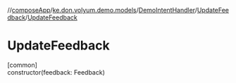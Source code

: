 //[composeApp](../../../../index.md)/[ke.don.volyum.demo.models](../../index.md)/[DemoIntentHandler](../index.md)/[UpdateFeedback](index.md)/[UpdateFeedback](-update-feedback.md)

# UpdateFeedback

[common]\
constructor(feedback: Feedback)